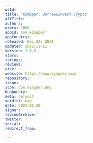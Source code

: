 ```yaml
---
wsId: 
title: 'Kimpper: Borrow&Invest Crypto'
altTitle: 
authors: 
users: 1000
appId: com.kimpper
appCountry: 
released: Dec 22, 2021
updated: 2022-11-11
version: 1.1.8
stars: 
ratings: 
reviews: 
size: 
website: https://www.kimpper.com
repository: 
issue: 
icon: com.kimpper.png
bugbounty: 
meta: defunct
verdict: wip
date: 2023-01-30
signer: 
reviewArchive: 
twitter: 
social: 
redirect_from: 

---
```


